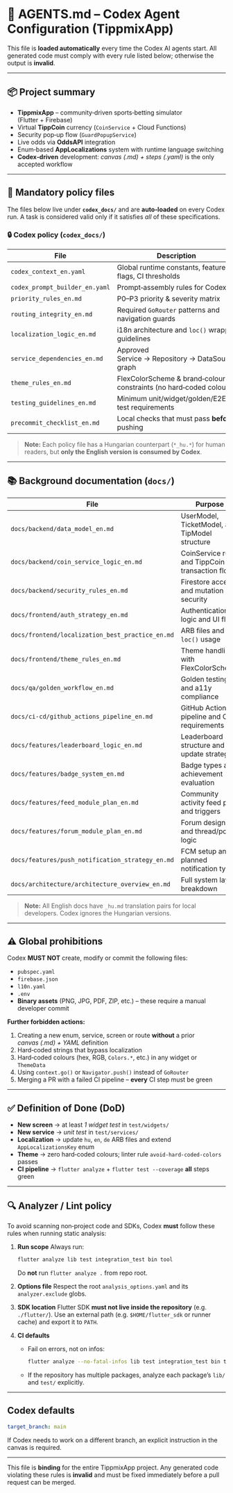 # 🧠 AGENTS.md – Codex Agent Configuration (TippmixApp)

This file is **loaded automatically** every time the Codex AI agents start. All generated code must comply with every rule listed below; otherwise the output is **invalid**.

---

## 📦 Project summary

* **TippmixApp** – community‑driven sports‑betting simulator (Flutter + Firebase)
* Virtual **TippCoin** currency (`CoinService` + Cloud Functions)
* Security pop‑up flow (`GuardPopupService`)
* Live odds via **OddsAPI** integration
* Enum‑based **AppLocalizations** system with runtime language switching
* **Codex‑driven** development: *canvas (.md) + steps (.yaml)* is the only accepted workflow

---

## 🧾 Mandatory policy files

The files below live under **`codex_docs/`** and are **auto‑loaded** on every Codex run. A task is considered valid only if it satisfies *all* of these specifications.

### 🔒 Codex policy (`codex_docs/`)

| File                           | Description                                                        |
| ------------------------------ | ------------------------------------------------------------------ |
| `codex_context_en.yaml`        | Global runtime constants, feature flags, CI thresholds             |
| `codex_prompt_builder_en.yaml` | Prompt‑assembly rules for Codex                                    |
| `priority_rules_en.md`         | P0–P3 priority & severity matrix                                   |
| `routing_integrity_en.md`      | Required `GoRouter` patterns and navigation guards                 |
| `localization_logic_en.md`     | i18n architecture and `loc()` wrapper guidelines                   |
| `service_dependencies_en.md`   | Approved Service → Repository → DataSource graph                   |
| `theme_rules_en.md`            | FlexColorScheme & brand‑colour constraints (no hard‑coded colours) |
| `testing_guidelines_en.md`     | Minimum unit/widget/golden/E2E test requirements                   |
| `precommit_checklist_en.md`    | Local checks that must pass **before** pushing                     |

> **Note:** Each policy file has a Hungarian counterpart (`*_hu.*`) for human readers, but **only the English version is consumed by Codex**.

---

## 📚 Background documentation (`docs/`)

| File                                             | Purpose                                         |
| ------------------------------------------------ | ----------------------------------------------- |
| `docs/backend/data_model_en.md`                  | UserModel, TicketModel, and TipModel structure  |
| `docs/backend/coin_service_logic_en.md`          | CoinService rules and TippCoin transaction flow |
| `docs/backend/security_rules_en.md`              | Firestore access and mutation security          |
| `docs/frontend/auth_strategy_en.md`              | Authentication logic and UI flow                |
| `docs/frontend/localization_best_practice_en.md` | ARB files and `loc()` usage                     |
| `docs/frontend/theme_rules_en.md`                | Theme handling with FlexColorScheme             |
| `docs/qa/golden_workflow_en.md`                  | Golden testing and a11y compliance              |
| `docs/ci-cd/github_actions_pipeline_en.md`       | GitHub Actions pipeline and CI requirements     |
| `docs/features/leaderboard_logic_en.md`          | Leaderboard structure and update strategy       |
| `docs/features/badge_system_en.md`               | Badge types and achievement evaluation          |
| `docs/features/feed_module_plan_en.md`           | Community activity feed plan and triggers       |
| `docs/features/forum_module_plan_en.md`          | Forum design and thread/post logic              |
| `docs/features/push_notification_strategy_en.md` | FCM setup and planned notification types        |
| `docs/architecture/architecture_overview_en.md`  | Full system layer breakdown                     |

> **Note:** All English docs have `_hu.md` translation pairs for local developers. Codex ignores the Hungarian versions.

---

## ⚠️ Global prohibitions

Codex **MUST NOT** create, modify or commit the following files:

* `pubspec.yaml`
* `firebase.json`
* `l10n.yaml`
* `.env`
* **Binary assets** (PNG, JPG, PDF, ZIP, etc.) – these require a manual developer commit

**Further forbidden actions:**

1. Creating a new enum, service, screen or route **without** a prior *canvas (.md) + YAML* definition
2. Hard‑coded strings that bypass localization
3. Hard‑coded colours (hex, RGB, `Colors.*`, etc.) in any widget or `ThemeData`
4. Using `context.go()` or `Navigator.push()` instead of `GoRouter`
5. Merging a PR with a failed CI pipeline – **every** CI step must be green

---

## ✅ Definition of Done (DoD)

* **New screen** → at least *1 widget test* in `test/widgets/`
* **New service** → *unit test* in `test/services/`
* **Localization** → update `hu`, `en`, `de` ARB files and extend `AppLocalizationsKey` enum
* **Theme** → zero hard‑coded colours; linter rule `avoid-hard-coded-colors` passes
* **CI pipeline** → `flutter analyze` + `flutter test --coverage` **all** steps green

---

## 🔍 Analyzer / Lint policy

To avoid scanning non‑project code and SDKs, Codex **must** follow these rules when running static analysis:

1. **Run scope**
   Always run:

   ```bash
   flutter analyze lib test integration_test bin tool
   ```

   Do **not** run `flutter analyze .` from repo root.

2. **Options file**
   Respect the root `analysis_options.yaml` and its `analyzer.exclude` globs.

3. **SDK location**
   Flutter SDK **must not live inside the repository** (e.g. `./flutter/`).
   Use an external path (e.g. `$HOME/flutter_sdk` or runner cache) and export it to `PATH`.

4. **CI defaults**

   * Fail on errors, not on infos:

     ```bash
     flutter analyze --no-fatal-infos lib test integration_test bin tool
     ```
   * If the repository has multiple packages, analyze each package’s `lib/` and `test/` explicitly.

---

## Codex defaults

```yaml
target_branch: main
```

If Codex needs to work on a different branch, an explicit instruction in the canvas is required.

---

This file is **binding** for the entire TippmixApp project. Any generated code violating these rules is **invalid** and must be fixed immediately before a pull request can be merged.
